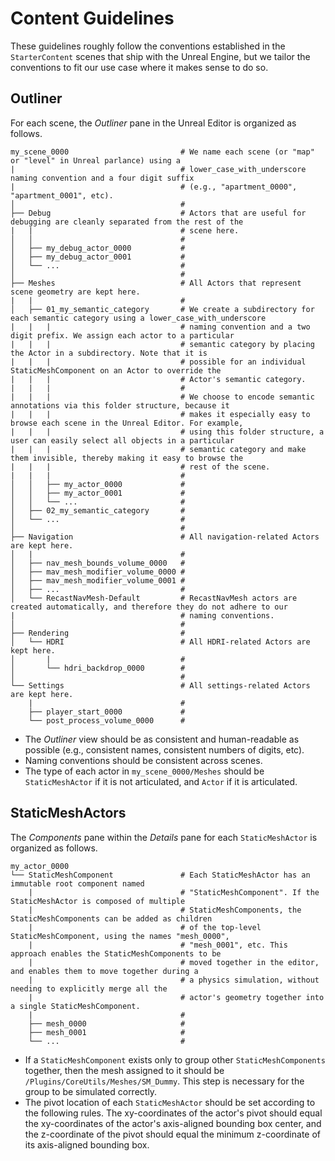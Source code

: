 # Content Guidelines

These guidelines roughly follow the conventions established in the `StarterContent` scenes that ship with the Unreal Engine, but we tailor the conventions to fit our use case where it makes sense to do so.

## Outliner

For each scene, the _Outliner_ pane in the Unreal Editor is organized as follows.

```
my_scene_0000                         # We name each scene (or "map" or "level" in Unreal parlance) using a
|                                     # lower_case_with_underscore naming convention and a four digit suffix
|                                     # (e.g., "apartment_0000", "apartment_0001", etc).
│                                     #
├── Debug                             # Actors that are useful for debugging are cleanly separated from the rest of the
|   |                                 # scene here.
│   │                                 #
│   ├── my_debug_actor_0000           #
│   ├── my_debug_actor_0001           #
│   └── ...                           #
│                                     #
├── Meshes                            # All Actors that represent scene geometry are kept here.
|   |                                 #
│   ├── 01_my_semantic_category       # We create a subdirectory for each semantic category using a lower_case_with_underscore
|   |   |                             # naming convention and a two digit prefix. We assign each actor to a particular
|   |   |                             # semantic category by placing the Actor in a subdirectory. Note that it is
|   |   |                             # possible for an individual StaticMeshComponent on an Actor to override the
|   |   |                             # Actor's semantic category.
|   |   |                             # 
|   |   |                             # We choose to encode semantic annotations via this folder structure, because it
|   |   |                             # makes it especially easy to  browse each scene in the Unreal Editor. For example,
|   |   |                             # using this folder structure, a user can easily select all objects in a particular
|   |   |                             # semantic category and make them invisible, thereby making it easy to browse the
|   |   |                             # rest of the scene.
|   |   |                             #
│   │   ├── my_actor_0000             #
│   │   ├── my_actor_0001             #
│   │   └── ...                       #
│   ├── 02_my_semantic_category       #
│   └── ...                           #
│                                     #  
├── Navigation                        # All navigation-related Actors are kept here.
│   |                                 #
│   ├── nav_mesh_bounds_volume_0000   #
│   ├── mav_mesh_modifier_volume_0000 #
│   ├── mav_mesh_modifier_volume_0001 #
│   ├── ...                           #
│   └── RecastNavMesh-Default         # RecastNavMesh actors are created automatically, and therefore they do not adhere to our
|                                     # naming conventions.
│                                     #
├── Rendering                         #
│   └── HDRI                          # All HDRI-related Actors are kept here.
│       |                             #
│       └── hdri_backdrop_0000        #
│                                     #
└── Settings                          # All settings-related Actors are kept here.
    |                                 #
    ├── player_start_0000             #
    └── post_process_volume_0000      #
```

- The _Outliner_ view should be as consistent and human-readable as possible (e.g., consistent names, consistent numbers of digits, etc).
- Naming conventions should be consistent across scenes.
- The type of each actor in `my_scene_0000/Meshes` should be `StaticMeshActor` if it is not articulated, and `Actor` if it is articulated.

## StaticMeshActors

The _Components_ pane within the _Details_ pane for each `StaticMeshActor` is organized as follows.

```
my_actor_0000
└── StaticMeshComponent               # Each StaticMeshActor has an immutable root component named
    |                                 # "StaticMeshComponent". If the StaticMeshActor is composed of multiple  
    |                                 # StaticMeshComponents, the StaticMeshComponents can be added as children
    |                                 # of the top-level StaticMeshComponent, using the names "mesh_0000",
    |                                 # "mesh_0001", etc. This approach enables the StaticMeshComponents to be 
    |                                 # moved together in the editor, and enables them to move together during a
    |                                 # a physics simulation, without needing to explicitly merge all the 
    |                                 # actor's geometry together into a single StaticMeshComponent.
    |                                 #
    ├── mesh_0000                     #
    ├── mesh_0001                     #
    └── ...                           #
```

- If a `StaticMeshComponent` exists only to group other `StaticMeshComponents` together, then the mesh assigned to it should be `/Plugins/CoreUtils/Meshes/SM_Dummy`. This step is necessary for the group to be simulated correctly.
- The pivot location of each `StaticMeshActor` should be set according to the following rules. The xy-coordinates of the actor's pivot should equal the xy-coordinates of the actor's axis-aligned bounding box center, and the z-coordinate of the pivot should equal the minimum z-coordinate of its axis-aligned bounding box.

